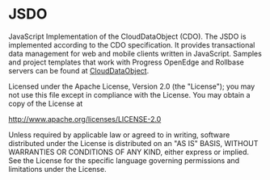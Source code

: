 # JSDO
JavaScript Implementation of the CloudDataObject (CDO).
The JSDO is implemented according to the CDO specification. It provides transactional data management for web and mobile clients written in JavaScript. Samples and project templates that work with Progress OpenEdge and Rollbase servers can be found at  [CloudDataObject](https://github.com/CloudDataObject).

Licensed under the Apache License, Version 2.0 (the "License"); you may not use this file except in compliance with the License. You may obtain a copy of the License at

http://www.apache.org/licenses/LICENSE-2.0

Unless required by applicable law or agreed to in writing, software distributed under the License is distributed on an "AS IS" BASIS, WITHOUT WARRANTIES OR CONDITIONS OF ANY KIND, either express or implied. See the License for the specific language governing permissions and limitations under the License.
